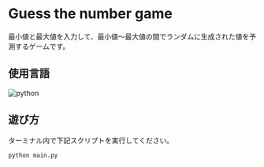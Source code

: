 # Guess the number game
最小値と最大値を入力して、最小値〜最大値の間でランダムに生成された値を予測するゲームです。

## 使用言語

![python](https://img.shields.io/badge/-Python-F9DC3E.svg?logo=python&style=flat)

## 遊び方
ターミナル内で下記スクリプトを実行してください。
```
python main.py
```
